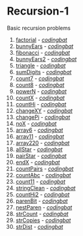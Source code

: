 # Recursion-1

Basic recursion problems

1. [factorial](https://github.com/liampuk/code-practice/blob/master/codingbat/java/recursion-1/factorial.md) - _[codingbat](http://codingbat.com/prob/p154669)_
2. [bunnyEars](https://github.com/liampuk/code-practice/blob/master/codingbat/java/recursion-1/bunnyEars.md) - _[codingbat](http://codingbat.com/prob/p183649)_
3. [fibonacci](https://github.com/liampuk/code-practice/blob/master/codingbat/java/recursion-1/fibonacci.md) - _[codingbat](http://codingbat.com/prob/p120015)_
4. [bunnyEars2](https://github.com/liampuk/code-practice/blob/master/codingbat/java/recursion-1/bunnyEars2.md) - _[codingbat](http://codingbat.com/prob/p107330)_
5. [triangle](https://github.com/liampuk/code-practice/blob/master/codingbat/java/recursion-1/triangle.md) - _[codingbat](http://codingbat.com/prob/p194781)_
6. [sumDigits](https://github.com/liampuk/code-practice/blob/master/codingbat/java/recursion-1/sumDigits.md) - _[codingbat](http://codingbat.com/prob/p163932)_
7. [count7](https://github.com/liampuk/code-practice/blob/master/codingbat/java/recursion-1/count7.md) - _[codingbat](http://codingbat.com/prob/p101409)_
8. [count8](https://github.com/liampuk/code-practice/blob/master/codingbat/java/recursion-1/count8.md) - _[codingbat](http://codingbat.com/prob/p192383)_
9. [powerN](https://github.com/liampuk/code-practice/blob/master/codingbat/java/recursion-1/powerN.md) - _[codingbat](http://codingbat.com/prob/p158888)_
10. [countX](https://github.com/liampuk/code-practice/blob/master/codingbat/java/recursion-1/countX.md) - _[codingbat](http://codingbat.com/prob/p170371)_
11. [countHi](https://github.com/liampuk/code-practice/blob/master/codingbat/java/recursion-1/countHi.md) - _[codingbat](http://codingbat.com/prob/p184029)_
12. [changeXY](https://github.com/liampuk/code-practice/blob/master/codingbat/java/recursion-1/changeXY.md) - _[codingbat](http://codingbat.com/prob/p101372)_
13. [changePi](https://github.com/liampuk/code-practice/blob/master/codingbat/java/recursion-1/changePi.md) - _[codingbat](http://codingbat.com/prob/p170924)_
14. [noX](https://github.com/liampuk/code-practice/blob/master/codingbat/java/recursion-1/noX.md) - _[codingbat](http://codingbat.com/prob/p118230)_
15. [array6](https://github.com/liampuk/code-practice/blob/master/codingbat/java/recursion-1/array6.md) - _[codingbat](http://codingbat.com/prob/p108997)_
16. [array11](https://github.com/liampuk/code-practice/blob/master/codingbat/java/recursion-1/array11.md) - _[codingbat](http://codingbat.com/prob/p135988)_
17. [array220](https://github.com/liampuk/code-practice/blob/master/codingbat/java/recursion-1/array220.md) - _[codingbat](http://codingbat.com/prob/p173469)_
18. [allStar](https://github.com/liampuk/code-practice/blob/master/codingbat/java/recursion-1/allStar.md) - _[codingbat](http://codingbat.com/prob/p183394)_
19. [pairStar](https://github.com/liampuk/code-practice/blob/master/codingbat/java/recursion-1/pairStar.md) - _[codingbat](http://codingbat.com/prob/p158175)_
20. [endX](https://github.com/liampuk/code-practice/blob/master/codingbat/java/recursion-1/endX.md) - _[codingbat](http://codingbat.com/prob/p105722)_
21. [countPairs](https://github.com/liampuk/code-practice/blob/master/codingbat/java/recursion-1/countPairs.md) - _[codingbat](http://codingbat.com/prob/p154048)_
22. [countAbc](https://github.com/liampuk/code-practice/blob/master/codingbat/java/recursion-1/countAbc.md) - _[codingbat](http://codingbat.com/prob/p161124)_
23. [count11](https://github.com/liampuk/code-practice/blob/master/codingbat/java/recursion-1/count11.md) - _[codingbat](http://codingbat.com/prob/p167015)_
24. [stringClean](https://github.com/liampuk/code-practice/blob/master/codingbat/java/recursion-1/stringClean.md) - _[codingbat](http://codingbat.com/prob/p104029)_
25. [countHi2](https://github.com/liampuk/code-practice/blob/master/codingbat/java/recursion-1/countHi2.md) - _[codingbat](http://codingbat.com/prob/p143900)_
26. [parenBit](https://github.com/liampuk/code-practice/blob/master/codingbat/java/recursion-1/parenBit.md) - _[codingbat](http://codingbat.com/prob/p137918)_
27. [nestParen](https://github.com/liampuk/code-practice/blob/master/codingbat/java/recursion-1/nestParen.md) - _[codingbat](http://codingbat.com/prob/p183174)_
28. [strCount](https://github.com/liampuk/code-practice/blob/master/codingbat/java/recursion-1/strCount.md) - _[codingbat](http://codingbat.com/prob/p186177)_
29. [strCopies](https://github.com/liampuk/code-practice/blob/master/codingbat/java/recursion-1/strCopies.md) - _[codingbat](http://codingbat.com/prob/p118182)_
30. [strDist](https://github.com/liampuk/code-practice/blob/master/codingbat/java/recursion-1/strDist.md) - _[codingbat](http://codingbat.com/prob/p195413)_